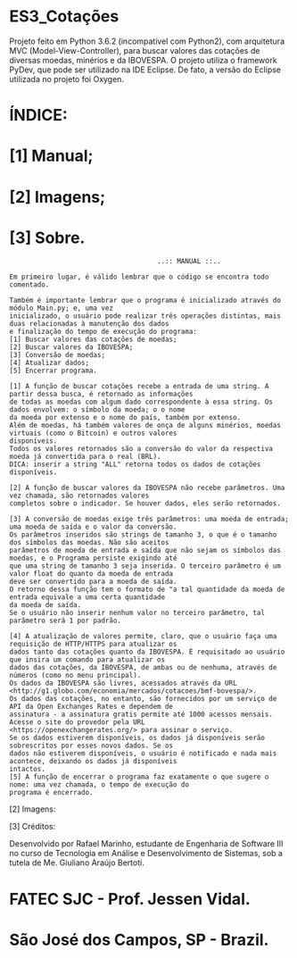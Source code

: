 # ES3_Cotações

Projeto feito em Python 3.6.2 (incompatível com Python2), com arquitetura MVC (Model-View-Controller), 
para buscar valores das cotações de diversas moedas, minérios e da IBOVESPA.
O projeto utiliza o framework PyDev, que pode ser utilizado na IDE Eclipse. De fato, a versão do Eclipse
utilizada no projeto foi Oxygen.

# ÍNDICE:
#
# [1] Manual;
# [2] Imagens;
# [3] Sobre.


                                         ..:: MANUAL ::..                                         
                                                                                                  
    Em primeiro lugar, é válido lembrar que o código se encontra todo comentado.                  
                                                                                                  
    Também é importante lembrar que o programa é inicializado através do módulo Main.py; e, uma vez 
    inicializado, o usuário pode realizar três operações distintas, mais duas relacionadas à manutenção dos dados 
    e finalização do tempo de execução do programa:                                                                                                                   
    [1] Buscar valores das cotações de moedas;                                                    
    [2] Buscar valores da IBOVESPA;                                                               
    [3] Conversão de moedas;                                                                      
    [4] Atualizar dados;                                                                          
    [5] Encerrar programa.                                                                        
                                                                                                  
    [1] A função de buscar cotações recebe a entrada de uma string. A partir dessa busca, é retornado as informações 
    de todas as moedas com algum dado correspondente à essa string. Os dados envolvem: o símbolo da moeda; o o nome 
    da moeda por extenso e o nome do país, também por extenso.   
    Além de moedas, há também valores de onça de alguns minérios, moedas virtuais (como o Bitcoin) e outros valores 
    disponíveis.
    Todos os valores retornados são a conversão do valor da respectiva moeda já convertida para o real (BRL). 
    DICA: inserir a string "ALL" retorna todos os dados de cotações disponíveis.                  
                                                                                                  
    [2] A função de buscar valores da IBOVESPA não recebe parâmetros. Uma vez chamada, são retornados valores 
    completos sobre o indicador. Se houver dados, eles serão retornados.
                                                                                                  
    [3] A conversão de moedas exige três parâmetros: uma moeda de entrada; uma moeda de saída e o valor da conversão. 
    Os parâmetros inseridos são strings de tamanho 3, o que é o tamanho dos símbolos das moedas. Não são aceitos 
    parâmetros de moeda de entrada e saída que não sejam os símbolos das moedas, e o Programa persiste exigindo até 
    que uma string de tamanho 3 seja inserida. O terceiro parâmetro é um valor float do quanto da moeda de entrada 
    deve ser convertido para a moeda de saída.
    O retorno dessa função tem o formato de "a tal quantidade da moeda de entrada equivale a uma certa quantidade 
    da moeda de saída. 
    Se o usuário não inserir nenhum valor no terceiro parâmetro, tal parâmetro será 1 por padrão. 
    
    [4] A atualização de valores permite, claro, que o usuário faça uma requisição de HTTP/HTTPS para atualizar os 
    dados tanto das cotações quanto da IBOVESPA. É requisitado ao usuário que insira um comando para atualizar os 
    dados das cotações, da IBOVESPA, de ambas ou de nenhuma, através de números (como no menu principal). 
    Os dados da IBOVESPA são livres, acessados através da URL <http://g1.globo.com/economia/mercados/cotacoes/bmf-bovespa/>. 
    Os dados das cotações, no entanto, são fornecidos por um serviço de API da Open Exchanges Rates e dependem de 
    assinatura - a assinatura gratis permite até 1000 acessos mensais. Acesse o site do provedor pela URL 
    <https://openexchangerates.org/> para assinar o serviço. 
    Se os dados estiverem disponíveis, os dados já disponíveis serão sobrescritos por esses novos dados. Se os 
    dados não estiverem disponíveis, o usuário é notificado e nada mais acontece, deixando os dados já disponíveis 
    intactos. 
    [5] A função de encerrar o programa faz exatamente o que sugere o nome: uma vez chamada, o tempo de execução do 
    programa é encerrado.


[2] Imagens:




[3] Créditos:

Desenvolvido por Rafael Marinho, estudante de Engenharia de Software III no curso de 
Tecnologia em Análise e Desenvolvimento de Sistemas, sob a tutela de 
Me. Giuliano Araújo Bertoti.

# FATEC SJC - Prof. Jessen Vidal.
# São José dos Campos, SP - Brazil.
